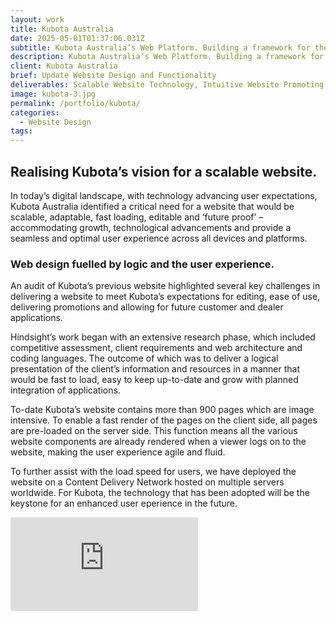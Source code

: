 ```yaml
---
layout: work
title: Kubota Australia
date: 2025-05-01T01:37:06.031Z
subtitle: Kubota Australia’s Web Platform. Building a framework for the future
description: Kubota Australia’s Web Platform. Building a framework for the future
client: Kubota Australia
brief: Update Website Design and Functionality
deliverables: Scalable Website Technology, Intuitive Website Promoting
image: kubota-3.jpg
permalink: /portfolio/kubota/
categories:
  - Website Design
tags:
---
```


## Realising Kubota’s vision for a scalable website.

In today’s digital landscape, with technology advancing user expectations, Kubota Australia identified a critical need for a website that would be scalable, adaptable, fast loading, editable and ‘future proof’ – accommodating growth, technological advancements and provide a seamless and optimal user experience across all devices and platforms.

### Web design fuelled by logic and the user experience.


An audit of Kubota’s previous website highlighted several key challenges in delivering a website to meet Kubota’s expectations for editing, ease of use, delivering promotions and allowing for future customer and dealer applications.

Hindsight’s work began with an extensive research phase, which included competitive assessment, client requirements and web architecture and coding languages. The outcome of which was to deliver a logical presentation of the client’s information and resources in a manner that would be fast to load, easy to keep up-to-date and grow with planned integration of applications.

To-date Kubota’s website contains more than 900 pages which are image intensive. To enable a fast render of the pages on the client side, all pages are pre-loaded on the server side. This function means all the various website components are already rendered when a viewer logs on to the website, making the user experience agile and fluid. 

To further assist with the load speed for users, we have deployed the website on a Content Delivery Network hosted on multiple servers worldwide. For Kubota, the technology that has been adopted will be the keystone for an enhanced user eperience in the future.

<div class='embed-container'><iframe src='https://www.youtube.com/embed/3D-iJt0lhTE?si=fnfC2HUB9mNBcmxe' frameborder='0' allowfullscreen></iframe></div>